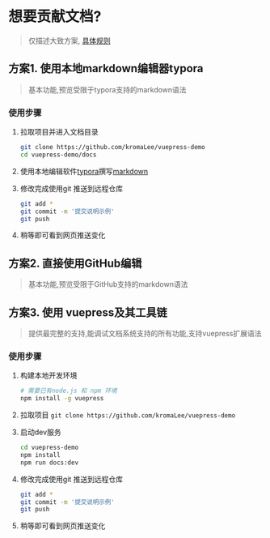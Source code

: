 # 想要贡献文档?
> 仅描述大致方案, [具体规则](./doc-rulses.md)

## 方案1. 使用本地markdown编辑器typora

> 基本功能,预览受限于typora支持的markdown语法

### 使用步骤
1. 拉取项目并进入文档目录 
    ```bash
    git clone https://github.com/kromaLee/vuepress-demo
    cd vuepress-demo/docs
    ```

2. 使用本地编辑软件[typora](https://typora.io/)撰写[markdown](http://note.youdao.com/iyoudao/?p=2411)

3. 修改完成使用git 推送到远程仓库
    ```bash
    git add *
    git commit -m '提交说明示例'
    git push
    ```

4. 稍等即可看到网页推送变化


## 方案2. 直接使用GitHub编辑
> 基本功能,预览受限于GitHub支持的markdown语法


## 方案3. 使用 vuepress及其工具链

> 提供最完整的支持,能调试文档系统支持的所有功能,支持vuepress扩展语法

### 使用步骤

1. 构建本地开发环境

   ```bash
   # 需要已有node.js 和 npm 环境
   npm install -g vuepress
   ```

2. 拉取项目 `git clone https://github.com/kromaLee/vuepress-demo`

3. 启动dev服务

   ```bash
   cd vuepress-demo
   npm install 
   npm run docs:dev
   ```

4. 修改完成使用git 推送到远程仓库
    ```bash
    git add *
    git commit -m '提交说明示例'
    git push
    ```

5. 稍等即可看到网页推送变化